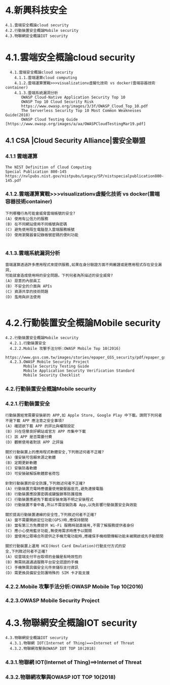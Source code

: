 # 4.新興科技安全
```
4.1.雲端安全概論cloud security
4.2.行動裝置安全概論Mobile security
4.3.物聯網安全概論IOT security
```
# 4.1.雲端安全概論cloud security
```
  4.1.雲端安全概論cloud security
    4.1.1.雲端運算cloud computing
    4.1.2.雲端運算實戰>>>visualizationv虛擬化技術 vs docker(雲端容器技術container)
    4.1.3.雲端系統漏洞分析
       OWASP Cloud-Native Application Security Top 10
       OWASP Top 10 Cloud Security Risk
       https://www.owasp.org/images/3/3f/OWASP_Cloud_Top_10.pdf
       The Serverless Security Top 10 Most Common Weaknesses Guide(2018)
       OWASP Cloud Testing Guide [https://www.owasp.org/images/a/aa/OWASPCloudTestingMar19.pdf]
```

## 4.1 CSA |Cloud Security Alliance|雲安全聯盟
### 4.1.1 雲端運算
```
The NIST Definition of Cloud Computing
Special Publication 800-145
https://nvlpubs.nist.gov/nistpubs/Legacy/SP/nistspecialpublication800-145.pdf
```
### 4.1.2.雲端運算實戰>>>visualizationv虛擬化技術 vs docker(雲端容器技術container)
```
下列哪種行為可能會威脅雲端帳號的安全?
(A) 使用有公信力的服務
(B) 在不同網站使用不同帳號與密碼
(C) 避免使用陌生電腦登入雲端服務帳號
(D) 使用瀏覽器會記錄帳號密碼的便利功能


```
### 4.1.3.雲端系統漏洞分析
```
雲端運算透過許多應用程式來提供服務,如果在身分驗證方面不夠嚴謹或是應用程式存在安全漏洞,
可能就會造成使用時的安全問題。下列何者為所描述的安全威脅?
(A) 惡意的內部員工
(B) 不安全的介面與 APIs
(C) 資源共享的技術問題
(D) 濫用與非法使用


```
# 4.2.行動裝置安全概論Mobile security
```
4.2.行動裝置安全概論Mobile security
  4.2.1.行動裝置安全
  4.2.2.Mobile 攻擊手法分析:OWASP Mobile Top 10(2016)
    https://www.gss.com.tw/images/stories/epaper_GSS_security/pdf/epaper_gss_security_0132.pdf
  4.2.3.OWASP Mobile Security Project
        Mobile Security Testing Guide
        Mobile Application Security Verification Standard
        Mobile Security Checklist
```
### 4.2.行動裝置安全概論Mobile security
### 4.2.1.行動裝置安全
```
行動裝置經常需要安裝新的 APP,如 Apple Store, Google Play 中下載。請問下列何者不是下載 APP 應注意之安全事項?
(A) 確認欲下載 APP 的評比與權限設定
(B) 只在信譽良好網站或官方 APP 市集中下載
(C) 該 APP 是否需要付費
(D) 觀察使用者對該 APP 之評論

關於行動裝置上的應用程式軟體安全,下列敘述何者不正確?
(A) 僅安裝可信賴來源之軟體
(B) 定期更新軟體
(C) 安裝防毒軟體
(D) 可安裝破解版軟體節省荷包

針對行動裝置的安全防護,下列敘述何者不正確?
(A) 行動裝置充電時應儘量使用變壓器座充,避免連接電腦
(B) 行動裝置應設置密碼或鍵盤鎖等防護措施
(C) 行動裝置應避免下載或安裝來路不明之安裝程式
(D) 行動裝置不會中毒,所以不需安裝防毒 App,以免影響行動裝置安全與效能

關於提高行動裝置連線的安全性,下列敘述何者不正確?
(A) 當不需要開啟定位功能(GPS)時,應保持關閉
(B) 當有第三方免費提供 Wi-Fi 服務時就直接用,不需了解服務提供者身份
(C) 應小心使用藍牙功能,無使用需求時應予以關閉
(D) 當使用公眾場合所提供之手機充電功能時,應確保手機相關傳輸功能未被開啟或先手動關閉

關於行動裝置上運用 HCE(Host Card Emulation)行動支付方式的安
全,下列敘述何者不正確?
(A) 從雲端支付平台取得的金鑰是有時效性的
(B) 無需挑選通過服務平台安全認證的手機
(C) 手機無需具備安全元件來儲存支付資訊
(D) 需更換具備安全防護特殊的 SIM 卡才能支援

```
### 4.2.2.Mobile 攻擊手法分析:OWASP Mobile Top 10(2016)
### 4.2.3.OWASP Mobile Security Project
# 4.3.物聯網安全概論IOT security
```
4.3.物聯網安全概論IOT security
  4.3.1.物聯網 IOT(Internet of Thing)==>Internet of Threat
  4.3.2.物聯網攻擊與OWASP IOT TOP 10(2018)
```
### 4.3.1.物聯網 IOT(Internet of Thing)==>Internet of Threat
### 4.3.2.物聯網攻擊與OWASP IOT TOP 10(2018)





